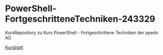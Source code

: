 # PowerShell-FortgeschritteneTechniken-243329
KursRepository zu Kurs PowerShell - Fortgeschrittene Techniken der ppedv AG

[Kursblatt](https://ppedv.de/schulung/kurse/PowerShellCorecmdletScriptlernenFortgeschrittenWorkflowProgrammierungSeminarTraining.aspx)
